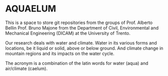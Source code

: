 # AQUAELUM

This is a space to store git repositories from the groups of Prof. Alberto Bellin Prof. Bruno Majone from the Department of Civil, Environmental and Mechanical Engineering (DICAM) at the University of Trento.

Our research deals with water and climate. Water in its various forms and locations, be it liquid or solid, above or below ground. And climate change in mountain regions and its impacts on the water cycle. 

The acronym is a combination of the latin words for water (aqua) and air/climate (caelum). 
